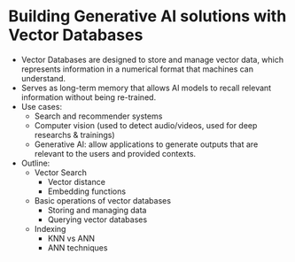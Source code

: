 # Building Generative AI solutions with Vector Databases
- Vector Databases are designed to store and manage vector data, which represents information in a numerical format that machines can understand.
- Serves as long-term memory that allows AI models to recall relevant information without being re-trained.
- Use cases:
  - Search and recommender systems
  - Computer vision (used to detect audio/videos, used for deep researchs & trainings)
  - Generative AI: allow applications to generate outputs that are relevant to the users and provided contexts.
- Outline:
  - Vector Search
      - Vector distance
      - Embedding functions
  - Basic operations of vector databases
      - Storing and managing data
      - Querying vector databases
  - Indexing
      - KNN vs ANN
      - ANN techniques

